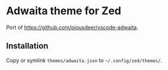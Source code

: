 # Adwaita theme for Zed

Port of https://github.com/piousdeer/vscode-adwaita.

## Installation

Copy or symlink `themes/adwaita.json` to `~/.config/zed/themes/`.

